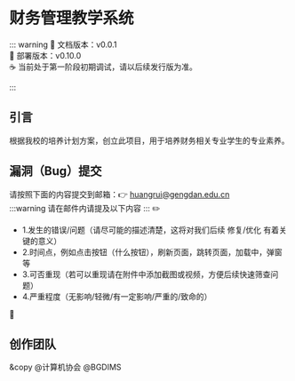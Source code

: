 <!--
 * @abstract:
 * @version: 请写项目版本
 * @author: @Haxif
 * @Date: 2021-07-03 13:12:26
 * @LastEditors: @Haxif
 * @LastEditTime: 2021-07-03 17:10:06
-->

# 财务管理教学系统

::: warning
:tada:
文档版本：v0.0.1<br/>
:rocket:
部署版本：v0.10.0 <br/>
:coffee:
当前处于第一阶段初期调试，请以后续发行版为准。

:::

## 引言

根据我校的培养计划方案，创立此项目，用于培养财务相关专业学生的专业素养。

## 漏洞（Bug）提交
请按照下面的内容提交到邮箱：:point_right:
[huangrui@gengdan.edu.cn](huangrui@gengdan.edu.cn) <br/>
:::warning
请在邮件内请提及以下内容
:::
:pencil2:
- 1.发生的错误/问题（请尽可能的描述清楚，这将对我们后续 修复/优化 有着关键的意义）
- 2.时间点，例如点击按钮（什么按钮），刷新页面，跳转页面，加载中，弹窗等
- 3.可否重现（若可以重现请在附件中添加截图或视频，方便后续快速筛查问题）
- 4.严重程度（无影响/轻微/有一定影响/严重的/致命的）

:beers:


## 创作团队
&copy
@计算机协会
@BGDIMS
